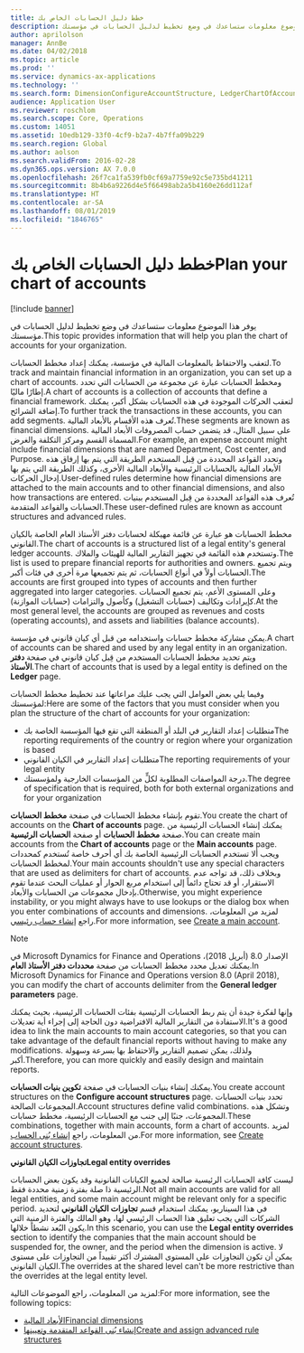 ```yaml
---
title: خطط دليل الحسابات الخاص بك
description: يوفر هذا الموضوع معلومات ستساعدك في وضع تخطيط لدليل الحسابات في مؤسستك.
author: aprilolson
manager: AnnBe
ms.date: 04/02/2018
ms.topic: article
ms.prod: ''
ms.service: dynamics-ax-applications
ms.technology: ''
ms.search.form: DimensionConfigureAccountStructure, LedgerChartOfAccounts
audience: Application User
ms.reviewer: roschlom
ms.search.scope: Core, Operations
ms.custom: 14051
ms.assetid: 10edb129-33f0-4cf9-b2a7-4b7ffa09b229
ms.search.region: Global
ms.author: aolson
ms.search.validFrom: 2016-02-28
ms.dyn365.ops.version: AX 7.0.0
ms.openlocfilehash: 26f7ca1fa539fb0cf69a7759e92c5e735bd41211
ms.sourcegitcommit: 8b4b6a9226d4e5f66498ab2a5b4160e26dd112af
ms.translationtype: HT
ms.contentlocale: ar-SA
ms.lasthandoff: 08/01/2019
ms.locfileid: "1846765"
---
```

# <a name="plan-your-chart-of-accounts"></a><span data-ttu-id="0f8e4-103">خطط دليل الحسابات الخاص بك</span><span class="sxs-lookup"><span data-stu-id="0f8e4-103">Plan your chart of accounts</span></span>

[!include [banner](../includes/banner.md)]

<span data-ttu-id="0f8e4-104">يوفر هذا الموضوع معلومات ستساعدك في وضع تخطيط لدليل الحسابات في مؤسستك.</span><span class="sxs-lookup"><span data-stu-id="0f8e4-104">This topic provides information that will help you plan the chart of accounts for your organization.</span></span>

<span data-ttu-id="0f8e4-105">لتعقب والاحتفاظ بالمعلومات المالية في مؤسسة، يمكنك إعداد مخطط الحسابات.</span><span class="sxs-lookup"><span data-stu-id="0f8e4-105">To track and maintain financial information in an organization, you can set up a chart of accounts.</span></span> <span data-ttu-id="0f8e4-106">ومخطط الحسابات عبارة عن مجموعة من الحسابات التي تحدد إطارًا ماليًا.</span><span class="sxs-lookup"><span data-stu-id="0f8e4-106">A chart of accounts is a collection of accounts that define a financial framework.</span></span> <span data-ttu-id="0f8e4-107">لتعقب الحركات الموجودة في هذه الحسابات بشكل أكبر، يمكنك إضافة الشرائح.</span><span class="sxs-lookup"><span data-stu-id="0f8e4-107">To further track the transactions in these accounts, you can add segments.</span></span> <span data-ttu-id="0f8e4-108">تُعرف هذه الأقسام بالأبعاد المالية.</span><span class="sxs-lookup"><span data-stu-id="0f8e4-108">These segments are known as financial dimensions.</span></span> <span data-ttu-id="0f8e4-109">على سبيل المثال، قد يتضمن حساب المصروفات الأبعاد المالية المسماة القسم ومركز التكلفة والغرض.</span><span class="sxs-lookup"><span data-stu-id="0f8e4-109">For example, an expense account might include financial dimensions that are named Department, Cost center, and Purpose.</span></span> <span data-ttu-id="0f8e4-110">وتحدد القواعد المحددة من قِبل المستخدم الطريقة التي يتم بها إرفاق هذه الأبعاد المالية بالحسابات الرئيسية والأبعاد المالية الأخرى، وكذلك الطريقة التي يتم بها إدخال الحركات.</span><span class="sxs-lookup"><span data-stu-id="0f8e4-110">User-defined rules determine how financial dimensions are attached to the main accounts and to other financial dimensions, and also how transactions are entered.</span></span> <span data-ttu-id="0f8e4-111">تُعرف هذه القواعد المحددة من قِبل المستخدم ببنيات الحسابات والقواعد المتقدمة.</span><span class="sxs-lookup"><span data-stu-id="0f8e4-111">These user-defined rules are known as account structures and advanced rules.</span></span>

<span data-ttu-id="0f8e4-112">مخطط الحسابات هو عبارة عن قائمة مهيكلة لحسابات دفتر الأستاذ العام الخاصة بالكيان القانوني.</span><span class="sxs-lookup"><span data-stu-id="0f8e4-112">The chart of accounts is a structured list of a legal entity's general ledger accounts.</span></span> <span data-ttu-id="0f8e4-113">وتستخدم هذه القائمة في تجهيز التقارير المالية للهيئات والملاك.</span><span class="sxs-lookup"><span data-stu-id="0f8e4-113">The list is used to prepare financial reports for authorities and owners.</span></span> <span data-ttu-id="0f8e4-114">ويتم تجميع الحسابات أولاً في أنواع الحسابات، ثم يتم تجميعها مرة أخرى في فئات أكبر.</span><span class="sxs-lookup"><span data-stu-id="0f8e4-114">The accounts are first grouped into types of accounts and then further aggregated into larger categories.</span></span> <span data-ttu-id="0f8e4-115">وعلى المستوى الأعم، يتم تجميع الحسابات كإيرادات وتكاليف (حسابات التشغيل) وكأصول والتزامات (حسابات الموازنة).</span><span class="sxs-lookup"><span data-stu-id="0f8e4-115">At the most general level, the accounts are grouped as revenues and costs (operating accounts), and assets and liabilities (balance accounts).</span></span>

<span data-ttu-id="0f8e4-116">يمكن مشاركة مخطط حسابات واستخدامه من قبل أي كيان قانوني في مؤسسة.</span><span class="sxs-lookup"><span data-stu-id="0f8e4-116">A chart of accounts can be shared and used by any legal entity in an organization.</span></span> <span data-ttu-id="0f8e4-117">ويتم تحديد مخطط الحسابات المستخدم من قِبل كيان قانوني في صفحة **دفتر الأستاذ**.</span><span class="sxs-lookup"><span data-stu-id="0f8e4-117">The chart of accounts that is used by a legal entity is defined on the **Ledger** page.</span></span>

<span data-ttu-id="0f8e4-118">وفيما يلي بعض العوامل التي يجب عليك مراعاتها عند تخطيط مخطط الحسابات لمؤسستك:</span><span class="sxs-lookup"><span data-stu-id="0f8e4-118">Here are some of the factors that you must consider when you plan the structure of the chart of accounts for your organization:</span></span>

- <span data-ttu-id="0f8e4-119">متطلبات إعداد التقارير في البلد أو المنطقة التي تقع فيها المؤسسة الخاصة بك</span><span class="sxs-lookup"><span data-stu-id="0f8e4-119">The reporting requirements of the country or region where your organization is based</span></span>
- <span data-ttu-id="0f8e4-120">متطلبات إعداد التقارير في الكيان القانوني</span><span class="sxs-lookup"><span data-stu-id="0f8e4-120">The reporting requirements of your legal entity</span></span>
- <span data-ttu-id="0f8e4-121">درجة المواصفات المطلوبة لكلٍّ من المؤسسات الخارجية ولمؤسستك.</span><span class="sxs-lookup"><span data-stu-id="0f8e4-121">The degree of specification that is required, both for both external organizations and for your organization</span></span>

<span data-ttu-id="0f8e4-122">تقوم بإنشاء مخطط الحسابات في صفحة **مخطط الحسابات**.</span><span class="sxs-lookup"><span data-stu-id="0f8e4-122">You create the chart of accounts on the **Chart of accounts** page.</span></span> <span data-ttu-id="0f8e4-123">يمكنك إنشاء الحسابات الرئيسية من صفحة **مخطط الحسابات** أو صفحة **الحسابات الرئيسية**.</span><span class="sxs-lookup"><span data-stu-id="0f8e4-123">You can create main accounts from the **Chart of accounts** page or the **Main accounts** page.</span></span> <span data-ttu-id="0f8e4-124">ويجب ألا تستخدم الحسابات الرئيسية الخاصة بك أي أحرف خاصة تُستخدم كمحددات لمخطط الحسابات.</span><span class="sxs-lookup"><span data-stu-id="0f8e4-124">Your main accounts shouldn't use any special characters that are used as delimiters for chart of accounts.</span></span> <span data-ttu-id="0f8e4-125">وبخلاف ذلك، قد تواجه عدم الاستقرار، أو قد تحتاج دائماً إلى استخدام مربع الحوار أو عمليات البحث عندما تقوم بإدخال مجموعات من الحسابات والأبعاد.</span><span class="sxs-lookup"><span data-stu-id="0f8e4-125">Otherwise, you might experience instability, or you might always have to use lookups or the dialog box when you enter combinations of accounts and dimensions.</span></span> <span data-ttu-id="0f8e4-126">لمزيد من المعلومات، راجع [إنشاء حساب رئيسي](tasks/create-main-account.md).</span><span class="sxs-lookup"><span data-stu-id="0f8e4-126">For more information, see [Create a main account](tasks/create-main-account.md).</span></span>

> [!NOTE]
> <span data-ttu-id="0f8e4-127">في Microsoft Dynamics for Finance and Operations الإصدار 8.0 (أبريل 2018)، يمكنك تعديل محدد مخطط الحسابات من صفحة **محددات دفتر الأستاذ العام**.</span><span class="sxs-lookup"><span data-stu-id="0f8e4-127">In Microsoft Dynamics for Finance and Operations version 8.0 (April 2018), you can modify the chart of accounts delimiter from the **General ledger parameters** page.</span></span>

<span data-ttu-id="0f8e4-128">وإنها لفكرة جيدة أن يتم ربط الحسابات الرئيسية بفئات الحسابات الرئيسية، بحيث يمكنك الاستفادة من التقارير المالية الافتراضية دون الحاجة إلى إجراء أية تعديلات.</span><span class="sxs-lookup"><span data-stu-id="0f8e4-128">It's a good idea to link the main accounts to main account categories, so that you can take advantage of the default financial reports without having to make any modifications.</span></span> <span data-ttu-id="0f8e4-129">ولذلك، يمكن تصميم التقارير والاحتفاظ بها بسرعة وسهولة أكبر.</span><span class="sxs-lookup"><span data-stu-id="0f8e4-129">Therefore, you can more quickly and easily design and maintain reports.</span></span>

<span data-ttu-id="0f8e4-130">يمكنك إنشاء بنيات الحسابات في صفحة **تكوين بنيات الحسابات**.</span><span class="sxs-lookup"><span data-stu-id="0f8e4-130">You create account structures on the **Configure account structures** page.</span></span> <span data-ttu-id="0f8e4-131">تحدد بنيات الحسابات المجموعات الصالحة.</span><span class="sxs-lookup"><span data-stu-id="0f8e4-131">Account structures define valid combinations.</span></span> <span data-ttu-id="0f8e4-132">وتشكل هذه المجموعات، جنبًا إلى جنب مع الحسابات الرئيسية، مخطط حسابات.</span><span class="sxs-lookup"><span data-stu-id="0f8e4-132">These combinations, together with main accounts, form a chart of accounts.</span></span> <span data-ttu-id="0f8e4-133">لمزيد من المعلومات، راجع [إنشاء بُنى الحساب](tasks/create-account-structures.md).</span><span class="sxs-lookup"><span data-stu-id="0f8e4-133">For more information, see [Create account structures](tasks/create-account-structures.md).</span></span>

<span data-ttu-id="0f8e4-134">**تجاوزات الكيان القانوني**</span><span class="sxs-lookup"><span data-stu-id="0f8e4-134">**Legal entity overrides**</span></span>

<span data-ttu-id="0f8e4-135">ليست كافة الحسابات الرئيسية صالحة لجميع الكيانات القانونية وقد يكون بعض الحسابات الرئيسية ذا صلة بفترة زمنية محددة فقط.‬</span><span class="sxs-lookup"><span data-stu-id="0f8e4-135">Not all main accounts are valid for all legal entities, and some main account might be relevant only for a specific period.</span></span> <span data-ttu-id="0f8e4-136">في هذا السيناريو، يمكنك استخدام قسم **تجاوزات الكيان القانوني** لتحديد الشركات التي يجب تعليق هذا الحساب الرئيسي لها، وهو المالك والفترة الزمنية التي يكون البُعد نشطاً خلالها.</span><span class="sxs-lookup"><span data-stu-id="0f8e4-136">In this scenario, you can use the **Legal entity overrides** section to identify the companies that the main account should be suspended for, the owner, and the period when the dimension is active.</span></span> <span data-ttu-id="0f8e4-137">لا يمكن أن تكون التجاوزات على المستوى المشترك أكثر تقييداً من التجاوزات على مستوى الكيان القانوني.</span><span class="sxs-lookup"><span data-stu-id="0f8e4-137">The overrides at the shared level can't be more restrictive than the overrides at the legal entity level.</span></span>

<span data-ttu-id="0f8e4-138">لمزيد من المعلومات، راجع الموضوعات التالية:</span><span class="sxs-lookup"><span data-stu-id="0f8e4-138">For more information, see the following topics:</span></span>

- [<span data-ttu-id="0f8e4-139">الأبعاد المالية</span><span class="sxs-lookup"><span data-stu-id="0f8e4-139">Financial dimensions</span></span>](financial-dimensions.md)
- [<span data-ttu-id="0f8e4-140">إنشاء بُنى القواعد المتقدمة وتعيينها</span><span class="sxs-lookup"><span data-stu-id="0f8e4-140">Create and assign advanced rule structures</span></span>](tasks/create-assign-advanced-rule-structures.md)
